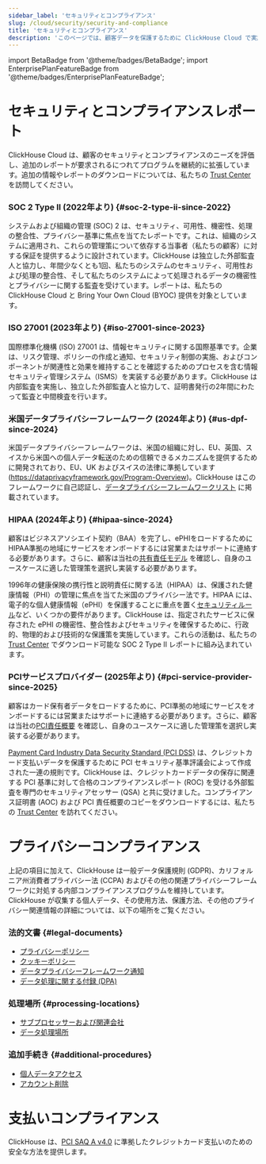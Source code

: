 ```yaml
---
sidebar_label: 'セキュリティとコンプライアンス'
slug: /cloud/security/security-and-compliance
title: 'セキュリティとコンプライアンス'
description: 'このページでは、顧客データを保護するために ClickHouse Cloud で実施されているセキュリティとコンプライアンス対策について説明します。'
---
```


import BetaBadge from '@theme/badges/BetaBadge';
import EnterprisePlanFeatureBadge from '@theme/badges/EnterprisePlanFeatureBadge';


# セキュリティとコンプライアンスレポート
ClickHouse Cloud は、顧客のセキュリティとコンプライアンスのニーズを評価し、追加のレポートが要求されるにつれてプログラムを継続的に拡張しています。追加の情報やレポートのダウンロードについては、私たちの [Trust Center](https://trust.clickhouse.com) を訪問してください。

### SOC 2 Type II (2022年より) {#soc-2-type-ii-since-2022}

システムおよび組織の管理 (SOC) 2 は、セキュリティ、可用性、機密性、処理の整合性、プライバシー基準に焦点を当てたレポートです。これは、組織のシステムに適用され、これらの管理策について依存する当事者（私たちの顧客）に対する保証を提供するように設計されています。ClickHouse は独立した外部監査人と協力し、年間少なくとも1回、私たちのシステムのセキュリティ、可用性および処理の整合性、そして私たちのシステムによって処理されるデータの機密性とプライバシーに関する監査を受けています。レポートは、私たちの ClickHouse Cloud と Bring Your Own Cloud (BYOC) 提供を対象としています。

### ISO 27001 (2023年より) {#iso-27001-since-2023}

国際標準化機構 (ISO) 27001 は、情報セキュリティに関する国際基準です。企業は、リスク管理、ポリシーの作成と通知、セキュリティ制御の実施、およびコンポーネントが関連性と効果を維持することを確認するためのプロセスを含む情報セキュリティ管理システム（ISMS）を実装する必要があります。ClickHouse は内部監査を実施し、独立した外部監査人と協力して、証明書発行の2年間にわたって監査と中間検査を行います。

### 米国データプライバシーフレームワーク (2024年より) {#us-dpf-since-2024}

米国データプライバシーフレームワークは、米国の組織に対し、EU、英国、スイスから米国への個人データ転送のための信頼できるメカニズムを提供するために開発されており、EU、UK およびスイスの法律に準拠しています (https://dataprivacyframework.gov/Program-Overview)。ClickHouse はこのフレームワークに自己認証し、[データプライバシーフレームワークリスト](https://dataprivacyframework.gov/list) に掲載されています。

### HIPAA (2024年より) {#hipaa-since-2024}

<EnterprisePlanFeatureBadge feature="HIPAA" support="true"/>

顧客はビジネスアソシエイト契約（BAA）を完了し、ePHIをロードするためにHIPAA準拠の地域にサービスをオンボードするには営業またはサポートに連絡する必要があります。さらに、顧客は当社の[共有責任モデル](/cloud/security/shared-responsibility-model) を確認し、自身のユースケースに適した管理策を選択し実装する必要があります。

1996年の健康保険の携行性と説明責任に関する法（HIPAA）は、保護された健康情報（PHI）の管理に焦点を当てた米国のプライバシー法です。HIPAA には、電子的な個人健康情報（ePHI）を保護することに重点を置く[セキュリティルール](https://www.hhs.gov/hipaa/for-professionals/security/index.html)など、いくつかの要件があります。ClickHouse は、指定されたサービスに保存された ePHI の機密性、整合性およびセキュリティを確保するために、行政的、物理的および技術的な保護策を実施しています。これらの活動は、私たちの[Trust Center](https://trust.clickhouse.com) でダウンロード可能な SOC 2 Type II レポートに組み込まれています。

### PCIサービスプロバイダー (2025年より) {#pci-service-provider-since-2025}

<EnterprisePlanFeatureBadge feature="PCI compliance" support="true"/>

顧客はカード保有者データをロードするために、PCI準拠の地域にサービスをオンボードするには営業またはサポートに連絡する必要があります。さらに、顧客は当社の[PCI責任概要](https://trust.clickhouse.com) を確認し、自身のユースケースに適した管理策を選択し実装する必要があります。

[Payment Card Industry Data Security Standard (PCI DSS)](https://www.pcisecuritystandards.org/standards/pci-dss/) は、クレジットカード支払いデータを保護するために PCI セキュリティ基準評議会によって作成された一連の規則です。ClickHouse は、クレジットカードデータの保存に関連する PCI 基準に対して合格のコンプライアンスレポート (ROC) を受ける外部監査を専門のセキュリティアセッサー (QSA) と共に受けました。コンプライアンス証明書 (AOC) および PCI 責任概要のコピーをダウンロードするには、私たちの [Trust Center](https://trust.clickhouse.com) を訪れてください。


# プライバシーコンプライアンス

上記の項目に加えて、ClickHouse は一般データ保護規則 (GDPR)、カリフォルニア州消費者プライバシー法 (CCPA) およびその他の関連プライバシーフレームワークに対処する内部コンプライアンスプログラムを維持しています。ClickHouse が収集する個人データ、その使用方法、保護方法、その他のプライバシー関連情報の詳細については、以下の場所をご覧ください。

### 法的文書 {#legal-documents}

- [プライバシーポリシー](https://clickhouse.com/legal/privacy-policy)
- [クッキーポリシー](https://clickhouse.com/legal/cookie-policy)
- [データプライバシーフレームワーク通知](https://clickhouse.com/legal/data-privacy-framework)
- [データ処理に関する付録 (DPA)](https://clickhouse.com/legal/agreements/data-processing-addendum)

### 処理場所 {#processing-locations}

- [サブプロセッサーおよび関連会社](https://clickhouse.com/legal/agreements/subprocessors)
- [データ処理場所](https://trust.clickhouse.com) 

### 追加手続き {#additional-procedures}

- [個人データアクセス](/cloud/security/personal-data-access)
- [アカウント削除](/cloud/manage/close_account)


# 支払いコンプライアンス

ClickHouse は、[PCI SAQ A v4.0](https://www.pcisecuritystandards.org/document_library/) に準拠したクレジットカード支払いのための安全な方法を提供します。
